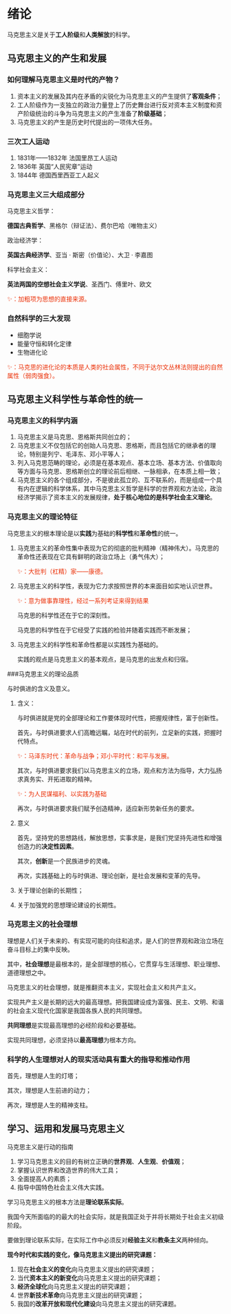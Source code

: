 # 绪论

马克思主义是关于**工人阶级**和**人类解放**的科学。



## 马克思主义的产生和发展

### 如何理解马克思主义是时代的产物？

1. 资本主义的发展及其内在矛盾的尖锐化为马克思主义的产生提供了**客观条件**；
2. 工人阶级作为一支独立的政治力量登上了历史舞台进行反对资本主义制度和资产阶级统治的斗争为马克思主义的产生准备了**阶级基础**；
3. 马克思主义的产生是历史时代提出的一项伟大任务。



### 三次工人运动

1. 1831年——1832年	法国里昂工人运动
2. 1836年    英国“人民宪章”运动
3. 1844年    德国西里西亚工人起义



### 马克思主义三大组成部分

马克思主义哲学：

**德国古典哲学**、黑格尔（辩证法）、费尔巴哈（唯物主义）

政治经济学：

**英国古典经济学**、亚当 · 斯密（价值论）、大卫 · 李嘉图

科学社会主义：

**英法两国的空想社会主义学说**、圣西门、傅里叶、欧文

<font color="eb2f06">✨：加粗项为思想的直接来源。</font>



### 自然科学的三大发现

* 细胞学说
* 能量守恒和转化定律
* 生物进化论

<font color="eb2f06">✨：马克思的进化论的本质是人类的社会属性，不同于达尔文丛林法则提出的自然属性（弱肉强食）。</font>



## 马克思主义科学性与革命性的统一

### 马克思主义的科学内涵

1. 马克思主义是马克思、恩格斯共同创立的；
2. 马克思主义不仅包括它的创始人马克思、恩格斯，而且包括它的继承者的理论，特别是列宁、毛泽东、邓小平等人；
3. 列入马克思范畴的理论，必须是在基本观点、基本立场、基本方法、价值取向等方面与马克思、恩格斯创立的理论前后相继、一脉相承，在本质上相一致；
4. 马克思主义的各个组成部分，不是彼此孤立的、互不联系的，而是组成一个具有内在逻辑的科学体系，其中马克思主义哲学是科学的世界观和方法论，政治经济学揭示了资本主义的发展规律，**处于核心地位的是科学社会主义理论**。



### 马克思主义的理论特征

马克思主义的根本理论是以**实践**为基础的**科学性**和**革命性**的统一。

1. 马克思主义的革命性集中表现为它的彻底的批判精神（精神伟大）。马克思的革命性还表现在它具有鲜明的政治立场上（勇气伟大）；

   <font color="eb2f06">✨：大批判（杠精）家——康德。</font>

2. 马克思主义的科学性，表现为它力求按照世界的本来面目如实地认识世界。

   <font color="eb2f06">✨：意为做事靠理性，经过一系列考证来得到结果</font>

   马克思的科学性还在于它的深刻性。

   马克思的科学性在于它经受了实践的检验并随着实践而不断发展；

3. 马克思主义的科学性和革命性都是以实践性为基础的。

   实践的观点是马克思主义的基本观点，是马克思的出发点和归宿。



###马克思主义的理论品质

与时俱进的含义及意义。

1. 含义：

   与时俱进就是党的全部理论和工作要体现时代性，把握规律性，富于创新性。

   首先，与时俱进要求人们高瞻远瞩，站在时代的前列，立足新的实践，把握时代特点。

   <font color="eb2f06">✨：马泽东时代：革命与战争；邓小平时代：和平与发展。</font>

   其次，与时俱进要求我们以马克思主义的立场，观点和方法为指导，大力弘扬求真务实、开拓进取的精神。

   <font color="eb2f06">✨：为人民谋福利、以实践为基础</font>

   再次，与时俱进要求我们赋予创造精神，适应新形势新任务的要求。

2. 意义

   首先，坚持党的思想路线，解放思想，实事求是，是我们党坚持先进性和增强创造力的**决定性因素**。

   其次，**创新**是一个民族进步的灵魂。

   再次，实践基础上的与时俱进、理论创新，是社会发展和变革的先导。

3. 关于理论创新的长期性；

4. 关于加强党的思想理论建设的长期性。



### 马克思主义的社会理想

理想是人们关于未来的、有实现可能的向往和追求，是人们的世界观和政治立场在奋斗目标上的集中反映。

其中，**社会理想**是最根本的，是全部理想的核心，它贯穿与生活理想、职业理想、道德理想之中。

马克思主义的社会理想，就是推翻资本主义，实现社会主义和共产主义。

实现共产主义是长期的远大的最高理想。把我国建设成为富强、民主、文明、和谐的社会主义现代化国家是我国各族人民的共同理想。

**共同理想**是实现最高理想的必经阶段和必要基础。

实现共同理想，必须坚持以**最高理想**为根本方向。



### 科学的人生理想对人的现实活动具有重大的指导和推动作用

首先，理想是人生的灯塔；

其次，理想是人生前进的动力；

再次，理想是人生的精神支柱。



## 学习、运用和发展马克思主义

马克思主义是行动的指南

1. 学习马克思主义的目的有树立正确的**世界观**、**人生观**、**价值观**；
2. 掌握认识世界和改造世界的伟大工具；
3. 全面提高人的素质；
4. 指导中国特色社会主义伟大实践。

学习马克思主义的根本方法是**理论联系实际**。



我国今天所面临的的最大的社会实际，就是我国正处于并将长期处于社会主义初级阶段。

要做到理论联系实际，在实际工作中必须反对**经验主义**和**教条主义**两种倾向。

**现今时代和实践的变化，像马克思主义提出的研究课题：**

1. 现在**社会主义的变化**向马克思主义提出的研究课题；
2. 当代**资本主义的新变化**向马克思主义提出的研究课题；
3. **经济全球化**向马克思主义提出的研究课题；
4. 世界**新技术革命**向马克思主义提出的研究课题；
5. 我国的**改革开放和现代化建设**向马克思主义提出的研究课题。